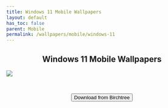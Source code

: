```yaml
---
title: Windows 11 Mobile Wallpapers
layout: default
has_toc: false
parent: Mobile
permalink: /wallpapers/mobile/windows-11
---
```



<div class="card">
  <h2 style="text-align:center" class="text-delta">Windows 11 Mobile Wallpapers</h2>
  <img src="https://birchtree.me/content/images/size/w1600/format/webp/2021/06/007-copy.jpg" />
  <div class="container">
    <p style="text-align:center"
  </div>
</div>
<br />
<p class="text-delta" style="text-align:center"><a href="https://birchtree.me/blog/windows-11-wallpapers-for-your-phone/">
  <button type="button" name="button" class="btn">Download from Birchtree</button></a></p>

